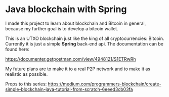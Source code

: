 # Java blockchain with Spring

I made this project to learn about blockchain and Bitcoin in general, because my further goal is to develop a bitcoin wallet.

This is an UTXO blockchain just like the king of all cryptocurrencies: Bitcoin. Currently it is just a simple **Spring** back-end api. The documentation can be found here:

https://documenter.getpostman.com/view/4948121/S1ETRwRh

My future plans are to make it to a real P2P network and to make it as realistic as possible.

Props to this series:
https://medium.com/programmers-blockchain/create-simple-blockchain-java-tutorial-from-scratch-6eeed3cb03fa
